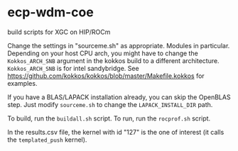 # ecp-wdm-coe
build scripts for XGC on HIP/ROCm

Change the settings in "sourceme.sh" as appropriate. Modules in particular.
Depending on your host CPU arch, you might have to change the `Kokkos_ARCH_SNB` argument in the kokkos build to a different architecture.  `Kokkos_ARCH_SNB` is for intel sandybridge.  See https://github.com/kokkos/kokkos/blob/master/Makefile.kokkos for examples.

If you have a BLAS/LAPACK installation already, you can skip the OpenBLAS step.  Just modify `sourceme.sh` to change the `LAPACK_INSTALL_DIR` path.

To build, run the `buildall.sh` script.
To run, run the `rocprof.sh` script.

In the results.csv file, the kernel with id "127" is the one of interest (it calls the `templated_push` kernel).
